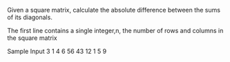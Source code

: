 Given a square matrix, calculate the absolute difference between the sums of its diagonals.

The first line contains a single integer,n, the number of rows and columns in the square matrix 

Sample Input
3
1 4 6
56 43 12
1 5 9